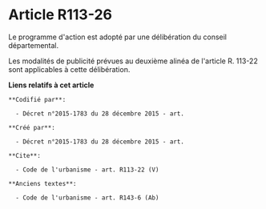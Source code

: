 # Article R113-26

Le programme d'action est adopté par une délibération du conseil départemental. 

Les modalités de publicité prévues au deuxième alinéa de l'article R. 113-22 sont applicables à cette délibération.

**Liens relatifs à cet article**

	**Codifié par**:

	  - Décret n°2015-1783 du 28 décembre 2015 - art.

	**Créé par**:

	  - Décret n°2015-1783 du 28 décembre 2015 - art.

	**Cite**:

	  - Code de l'urbanisme - art. R113-22 (V)

	**Anciens textes**:

	  - Code de l'urbanisme - art. R143-6 (Ab)
